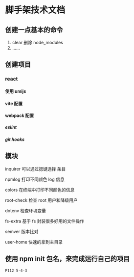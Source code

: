 # 脚手架技术文档



## 创建一点基本的命令

1.  clear 删除 node_modules
2. ……

## 创建项目

### react

#### 使用 umijs

#### vite 配置

#### webpack 配置



##### eslint

##### git hooks



## 模块

inquirer  可以通过摁键选择 条目

npmlog 打印不同颜色 log 信息

colors 在终端中打印不同颜色的信息

root-check 检查 root 用户和降级用户

dotenv 检查环境变量

fs-extra 基于 fs 封装很多好用的文件操作

semver 版本比对

user-home 快速的拿到主目录



## 使用 npm init 包名，来完成运行自己的项目

```
P112 5-4-3
```

